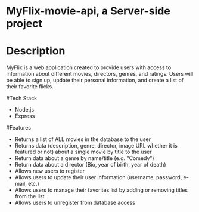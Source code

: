 # MyFlix-movie-api, a Server-side project

# Description

MyFlix is a web application created to provide users with access to information about different movies, directors, genres, and ratings.  Users will be able to sign up, update their personal information, and create a list of their favorite flicks.

#Tech Stack
- Node.js
- Express

#Features
- Returns a list of ALL movies in the database to the user
- Returns data (description, genre, director, image URL whether it is featured or not) about a single movie by title to the user
- Return data about a genre by name/title (e.g. "Comedy")
- Return data about a director (Bio, year of birth, year of death)
- Allows new users to register
- Allows users to update their user information (username, password, e-mail, etc.)
- Allows users to manage their favorites list by adding or removing titles from the list
- Allows users to unregister from database access
